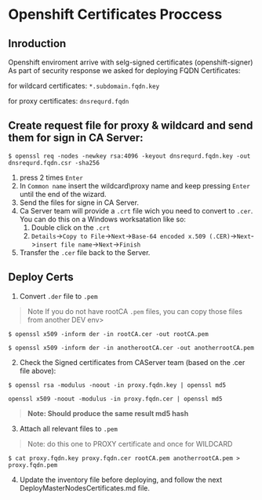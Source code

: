 # Openshift Certificates Proccess

## Inroduction
Openshift enviroment arrive with selg-signed certificates (openshift-signer) As part of security response we asked for deploying FQDN Certificates:

for wildcard certificates: `*.subdomain.fqdn.key`

for proxy certificates: `dnsrequrd.fqdn`

## Create request file for proxy & wildcard and send them for sign in CA Server:
```
$ openssl req -nodes -newkey rsa:4096 -keyout dnsrequrd.fqdn.key -out dnsrequrd.fqdn.csr -sha256
```
1. press 2 times `Enter`
1. In `Common name` insert the wildcard\proxy name and keep pressing `Enter` until the end of the wizard.
1. Send the files for signe in CA Server.
1. Ca Server team will provide a `.crt` file wich you need to convert to `.cer`. You can do this on a Windows worksatation like so:
    1. Double click on the `.crt`
    1. `Details`->`Copy to File`->`Next`->`Base-64 encoded x.509 (.CER)`->`Next`->`insert file name`->`Next`->`Finish`
1. Transfer the `.cer` file back to the Server.

## Deploy Certs

1. Convert `.der` file to `.pem`
> Note If you do not have rootCA `.pem` files, you can copy those files from another DEV env>

```
$ openssl x509 -inform der -in rootCA.cer -out rootCA.pem
```

```
$ openssl x509 -inform der -in anotherootCA.cer -out anotherrootCA.pem
```

2. Check the Signed certificates from CAServer team (based on the .cer file above):
```
$ openssl rsa -modulus -noout -in proxy.fqdn.key | openssl md5
```

```
openssl x509 -noout -modulus -in proxy.fqdn.cer | openssl md5
```
>__Note: Should produce the same result md5 hash__
3. Attach all relevant files to `.pem`
>  Note: do this one to PROXY certificate and once for WILDCARD
``` 
$ cat proxy.fqdn.key proxy.fqdn.cer rootCA.pem anotherrootCA.pem > proxy.fqdn.pem
```
4. Update the inventory file before deploying, and follow the next DeployMasterNodesCertificates.md file.